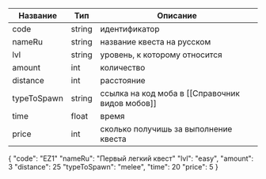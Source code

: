 
| Название    | Тип    | Описание                                        |
| ----------- | ------ | ----------------------------------------------- |
| сode        | string | идентификатор                                   |
| nameRu      | string | название квеста на русском                      |
| lvl         | string | уровень, к которому относится                   |
| amount      | int    | количество                                      |
| distance    | int    | расстояние                                      |
| typeToSpawn | string | ссылка на код моба в [[Справочник видов мобов]] |
| time        | float  | время                                           |
| price       | int    | сколько получишь за выполнение квеста           |
{
"code": "EZ1"
"nameRu": "Первый легкий квест"
"lvl": "easy",
"amount": 3
"distance": 25
"typeToSpawn": "melee",
"time": 20
"price": 5
}